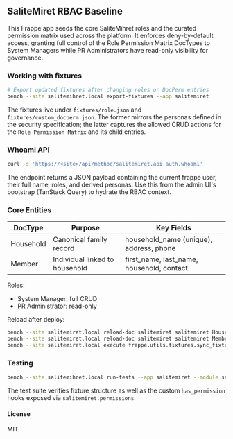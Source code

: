 ## SaliteMiret RBAC Baseline

This Frappe app seeds the core SaliteMihret roles and the curated permission
matrix used across the platform. It enforces deny-by-default access, granting
full control of the Role Permission Matrix DocTypes to System Managers while PR
Administrators have read-only visibility for governance.

### Working with fixtures

```bash
# Export updated fixtures after changing roles or DocPerm entries
bench --site salitemihret.local export-fixtures --app salitemiret
```

The fixtures live under `fixtures/role.json` and `fixtures/custom_docperm.json`.
The former mirrors the personas defined in the security specification; the
latter captures the allowed CRUD actions for the `Role Permission Matrix` and
its child entries.

### Whoami API

```bash
curl -s 'https://<site>/api/method/salitemiret.api.auth.whoami' 
```

The endpoint returns a JSON payload containing the current frappe user, their full name, roles, and derived personas.
Use this from the admin UI's bootstrap (TanStack Query) to hydrate the RBAC context.

### Core Entities

| DocType   | Purpose                         | Key Fields                               |
|-----------|---------------------------------|-------------------------------------------|
| Household | Canonical family record         | household_name (unique), address, phone  |
| Member    | Individual linked to household  | first_name, last_name, household, contact |

Roles:
- System Manager: full CRUD
- PR Administrator: read-only

Reload after deploy:
```bash
bench --site salitemiret.local reload-doc salitemiret salitemiret Household
bench --site salitemiret.local reload-doc salitemiret salitemiret Member
bench --site salitemiret.local execute frappe.utils.fixtures.sync_fixtures --args '["salitemiret"]'
```


### Testing

```bash
bench --site salitemihret.local run-tests --app salitemiret --module salitemiret.salitemiret.tests.test_auth_rbac
```

The test suite verifies fixture structure as well as the custom `has_permission`
hooks exposed via `salitemiret.permissions`.

#### License

MIT
